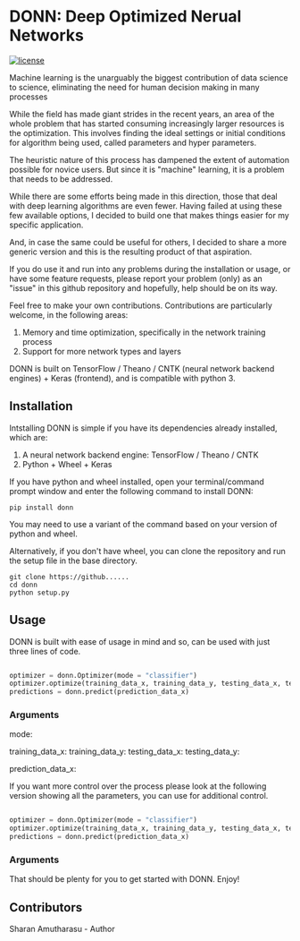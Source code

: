 
# DONN: Deep Optimized Nerual Networks

[![license](https://img.shields.io/github/license/mashape/apistatus.svg?maxAge=2592000)](https://github.com/keras-team/keras/blob/master/LICENSE)

Machine learning is the unarguably the biggest contribution of data science to science, eliminating the need for human decision making in many processes

While the field has made giant strides in the recent years, an area of the whole problem that has started consuming increasingly larger resources is the optimization. This involves finding the ideal settings or initial conditions for algorithm being used, called parameters and hyper parameters.

The heuristic nature of this process has dampened the extent of automation possible for novice users. But since it is "machine" learning, it is a problem that needs to be addressed.

While there are some efforts being made in this direction, those that deal with deep learning algorithms are even fewer.
Having failed at using these few available options, I decided to build one that makes things easier for my specific application.

And, in case the same could be useful for others, I decided to share a more generic version and this is the resulting product of that aspiration.

If you do use it and run into any problems during the installation or usage, or have some feature requests, please report your problem (only) as an "issue" in this github repository and hopefully, help should be on its way.

Feel free to make your own contributions. Contributions are particularly welcome, in the following areas:
1. Memory and time optimization, specifically in the network training process
2. Support for more network types and layers

DONN is built on TensorFlow / Theano / CNTK (neural network backend engines) + Keras (frontend), and is compatible with python 3.

## Installation

Intstalling DONN is simple if you have its dependencies already installed, which are:

1. A neural network backend engine: TensorFlow / Theano / CNTK
2. Python + Wheel + Keras 

If you have python and wheel installed, open your terminal/command prompt window and enter the following command to install DONN:

```
pip install donn
```

You may need to use a variant of the command based on your version of python and wheel.

Alternatively, if you don't have wheel, you can clone the repository and run the setup file in the base directory.

```
git clone https://github......
cd donn
python setup.py
```

## Usage

DONN is built with ease of usage in mind and so, can be used with just three lines of code.

```python

optimizer = donn.Optimizer(mode = "classifier")
optimizer.optimize(training_data_x, training_data_y, testing_data_x, testing_data_y)
predictions = donn.predict(prediction_data_x)

```
### Arguments
mode: 

training_data_x: 
training_data_y: 
testing_data_x: 
testing_data_y:

prediction_data_x: 

If you want more control over the process please look at the following version showing all the parameters, you can use for additional control.

```python

optimizer = donn.Optimizer(mode = "classifier")
optimizer.optimize(training_data_x, training_data_y, testing_data_x, testing_data_y)
predictions = donn.predict(prediction_data_x)

```
### Arguments

That should be plenty for you to get started with DONN.
Enjoy!

## Contributors
Sharan Amutharasu - Author